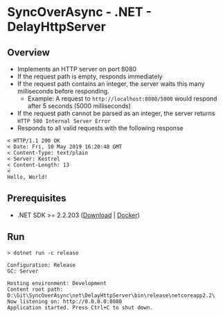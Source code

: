 # SyncOverAsync - .NET - DelayHttpServer

## Overview
* Implements an HTTP server on port 8080
* If the request path is empty, responds immediately
* If the request path contains an integer, the server waits this many milliseconds before responding.
  * Example: A request to `http://localhost:8080/5000` would respond after 5 seconds (5000 milliseconds)
* If the request path cannot be parsed as an integer, the server returns `HTTP 500 Internal Server Error`
* Responds to all valid requests with the following response
```
< HTTP/1.1 200 OK
< Date: Fri, 10 May 2019 16:20:48 GMT
< Content-Type: text/plain
< Server: Kestrel
< Content-Length: 13
<
Hello, World!
```

## Prerequisites
* .NET SDK >= 2.2.203 ([Download](https://dotnet.microsoft.com/download/dotnet-core/2.2) | [Docker](https://hub.docker.com/_/microsoft-dotnet-core-sdk/))

## Run
```
> dotnet run -c release

Configuration: Release
GC: Server

Hosting environment: Development
Content root path: D:\Git\SyncOverAsync\net\DelayHttpServer\bin\release\netcoreapp2.2\
Now listening on: http://0.0.0.0:8080
Application started. Press Ctrl+C to shut down.
```